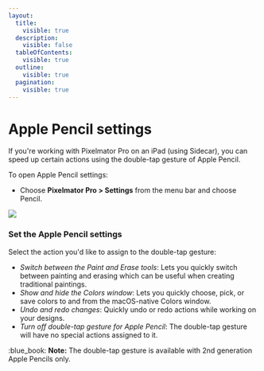 ```yaml
---
layout:
  title:
    visible: true
  description:
    visible: false
  tableOfContents:
    visible: true
  outline:
    visible: true
  pagination:
    visible: true
---
```


# Apple Pencil settings

If you're working with Pixelmator Pro on an iPad (using Sidecar), you can speed up certain actions using the double-tap gesture of Apple Pencil.

To open Apple Pencil settings:

* Choose **Pixelmator Pro > Settings** from the menu bar and choose Pencil.

![](https://help.pixelmator.com/pixelmator-pro/3.5/assets/English/1642686343000.png)

### Set the Apple Pencil settings

Select the action you'd like to assign to the double-tap gesture:

* _Switch between the Paint and Erase tools_: Lets you quickly switch between painting and erasing which can be useful when creating traditional paintings.
* _Show and hide the Colors window_: Lets you quickly choose, pick, or save colors to and from the macOS-native Colors window.
* _Undo and redo changes_: Quickly undo or redo actions while working on your designs.
* _Turn off double-tap gesture for Apple Pencil_: The double-tap gesture will have no special actions assigned to it.

:blue\_book: **Note:** The double-tap gesture is available with 2nd generation Apple Pencils only.
